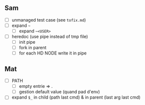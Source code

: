 ## Sam

- [ ] unmanaged test case (see `tofix.md`)
- [ ] expand `~`
  - [ ] expand `~<USER>`
- [ ] heredoc (use pipe instead of tmp file)
  - [ ] init pipe
  - [ ] fork in parent
  - [ ] for each HD NODE write it in pipe

## Mat

- [ ] PATH
  - [ ] empty entrie => .
  - [ ] gestion default value (quand pad d'env)
- [ ] expand `$_` in child (path last cmd) & in parent (last arg last cmd)
